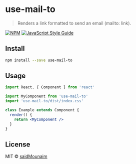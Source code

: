 # use-mail-to

> Renders a link formatted to send an email (mailto: link).

[![NPM](https://img.shields.io/npm/v/use-mail-to.svg)](https://www.npmjs.com/package/use-mail-to) [![JavaScript Style Guide](https://img.shields.io/badge/code_style-standard-brightgreen.svg)](https://standardjs.com)

## Install

```bash
npm install --save use-mail-to
```

## Usage

```jsx
import React, { Component } from 'react'

import MyComponent from 'use-mail-to'
import 'use-mail-to/dist/index.css'

class Example extends Component {
  render() {
    return <MyComponent />
  }
}
```

## License

MIT © [saidMounaim](https://github.com/saidMounaim)
